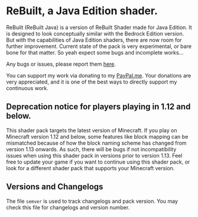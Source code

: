 # ReBuilt, a Java Edition shader.
ReBuilt (ReBuilt Java) is a version of ReBuilt Shader made for Java Edition. It is designed to look conceptually similar with the Bedrock Edition version. But with the capabilities of Java Edition shaders, there are now room for further improvement. Current state of the pack is very experimental, or bare bone for that matter. So yeah expect some bugs and incomplete works...

Any bugs or issues, please report them [here](https://github.com/NickGenghar/ReBuilt-Java/issues).

You can support my work via donating to my [PayPal.me](https://paypal.me/nickgenghar?locale.x=en_US). Your donations are very appreciated, and it is one of the best ways to directly support my continuous work.

## Deprecation notice for players playing in 1.12 and below.

This shader pack targets the latest version of Minecraft. If you play on Minecraft version 1.12 and below, some features like block mapping can be mismatched because of how the block naming scheme has changed from version 1.13 onwards. As such, there will be bugs if not incompatibility issues when using this shader pack in versions prior to version 1.13. Feel free to update your game if you want to continue using this shader pack, or look for a different shader pack that supports your Minecraft version.

## Versions and Changelogs

The file `semver` is used to track changelogs and pack version. You may check this file for changelogs and version number.